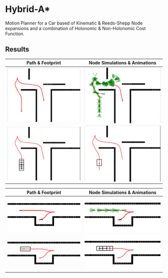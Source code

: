 # Hybrid-A*
Motion Planner for a Car based of Kinematic & Reeds-Shepp Node expansions and a combination of Holonomic & Non-Holonomic Cost Function.  

## Results
Path & Footprint           |  Node Simulations & Animations
:-------------------------:|:-------------------------:
<img src="/data/simpleGoal/simpleGoal1.png"/> | <img src="/data/simpleGoal/simpleGoal2.png"/>
<img src="/data/simpleGoal/simpleGoal3.gif"/> | <img src="/data/simpleGoal/simpleGoal4.gif"/>

Path & Footprint             |  Node Simulations & Animations
:-------------------------:|:-------------------------:
<img src="/data/parking/parking1.png"/> | <img src="/data/parking/parking2.png"/>
<img src="/data/parking/parking3.gif"/> | <img src="/data/parking/parking4.gif"/>
